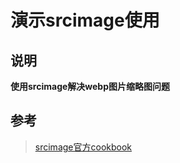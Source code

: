 # 演示srcimage使用

## 说明

**使用srcimage解决webp图片缩略图问题**

## 参考

> [srcimage官方cookbook](https://sksamuel.github.io/scrimage)


